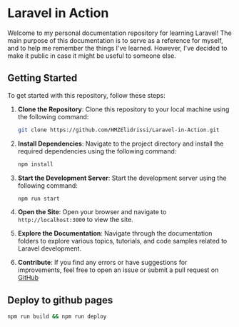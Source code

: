 # Laravel in Action

Welcome to my personal documentation repository for learning Laravel! The main purpose of this documentation is to serve as a reference for myself, and to help me remember the things I've learned. However, I've decided to make it public in case it might be useful to someone else.

## Getting Started

To get started with this repository, follow these steps:
1. **Clone the Repository**: Clone this repository to your local machine using the following command:
    ```bash
    git clone https://github.com/HMZElidrissi/Laravel-in-Action.git
    ```

2. **Install Dependencies**: Navigate to the project directory and install the required dependencies using the following command:
    ```bash
    npm install
    ```
3. **Start the Development Server**: Start the development server using the following command:
    ```bash
    npm run start
    ```
4. **Open the Site**: Open your browser and navigate to `http://localhost:3000` to view the site.
5. **Explore the Documentation**: Navigate through the documentation folders to explore various topics, tutorials, and code samples related to Laravel development.
6. **Contribute**: If you find any errors or have suggestions for improvements, feel free to open an issue or submit a pull request on [GitHub](https://github.com/HMZElidrissi/Laravel-in-Action)

## Deploy to github pages
```bash
npm run build && npm run deploy
```
